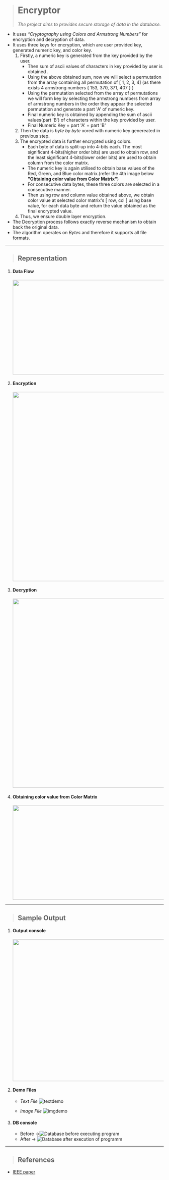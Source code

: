 > # **Encryptor**
>_The project aims to provides secure storage of data in the database._

 * It uses *“Cryptography using Colors and Armstrong Numbers”* for encryption and decryption of data.
 * It uses three keys for encryption, which are user provided key, generated numeric key, and color key.
    1. Firstly, a numeric key is generated from the key provided by the user.
        * Then sum of ascii values of characters in key provided by user is obtained .
        * Using the above obtained sum, now we will select a permutation from the array containing all permutation of [ 1, 2, 3, 4]  (as there exists 4 armstrong numbers { 153, 370, 371, 407 } )
        * Using the permutation selected from the array of permutations we will form key by selecting the armstrong numbers from array of armstrong numbers in the order they appear the selected permutation and generate a part 'A' of numeric key.
        * Final numeric key is obtained by appending the sum of ascii values(part 'B') of characters within the key provided by user.
        * Final Numeric Key = part 'A' + part 'B'
    1. Then the data is *byte by byte* xored with numeric key genereated in previous step.
    1. The encrypted data is further encrypted using colors.
        * Each byte of data is split-up into 4-bits each. The most significant 4-bits(higher order bits) are used to obtain row, and the least significant 4-bits(lower order bits) are used to obtain column from the color matrix.
        * The numeric key is again utilised to obtain base values of the Red, Green, and Blue color matrix.(refer the 4th image below **"Obtaining color value from Color Matrix"**)
        * For consecutive data bytes, these three colors are selected in a consecutive manner.
        * Then using row and column value obtained above, we obtain color value at selected color matrix's [ row, col ] using base value, for each data byte and return the value obtained as the final encrypted value.
    1. Thus, we ensure double layer encryption.
 * The Decryption process follows exactly reverse mechanism to obtain back the original data.
 * The algorithm operates on _Bytes_ and therefore it supports all file formats.
___
> ## Representation
1. #### Data Flow
    <image src="./references/dataflow.png" width="500" height="300">
1. #### Encryption 
    <image src="./references/Encryption.png" width="500" height="600"/>
1. #### Decryption 
    <image src="./references/Decryption.png" width="500" height="600"/>
1. #### Obtaining color value from Color Matrix
    <image src="./references/colormatrix.png" width="500" height="300"/>

___
 >## Sample Output
 
 1. #### Output console
    <image src="./outputImages/output.jpg" width="500" height="450">
 1. #### Demo Files 

    * *Text File*
        ![textdemo](./outputImages/textdemo.jpg)

    * *Image File*
        ![imgdemo](./outputImages/imgdemo.jpg)

 1. #### DB console
    * Before ->![Database before executing program](./outputImages/db1.jpg)
    * After -> ![Database after execution of programm](./outputImages/db2.jpg)
___
> ## References
* [IEEE paper](https://ieeexplore.ieee.org/document/5738822)